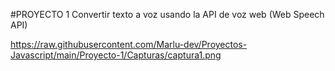 #PROYECTO 1
Convertir texto a voz usando la API de voz web (Web Speech API)

https://raw.githubusercontent.com/Marlu-dev/Proyectos-Javascript/main/Proyecto-1/Capturas/captura1.png
